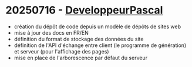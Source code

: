 # 20250716 - [DeveloppeurPascal](https://github.com/DeveloppeurPascal)

* création du dépôt de code depuis un modèle de dépôts de sites web
* mise à jour des docs en FR/EN
* définition du format de stockage des données du site
* définition de l'API d'échange entre client (le programme de génération) et serveur (pour l'affichage des pages)
* mise en place de l'arborescence par défaut du serveur
